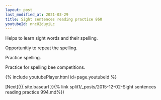 ```yaml
---
layout: post
last_modified_at: 2021-03-29
title: Sight sentences reading practice 860
youtubeId: nncU2duyiLc
---
```

 
 
Helps to learn sight words and their spelling.

Opportunitiy to repeat the spelling. 

Practice spelling. 
 
Practice for spelling bee competitions. 
 
{% include youtubePlayer.html id=page.youtubeId %}
 
 

[Next]({{ site.baseurl }}{% link  split1/_posts/2015-12-02-Sight sentences reading practice 994.md%})
 
